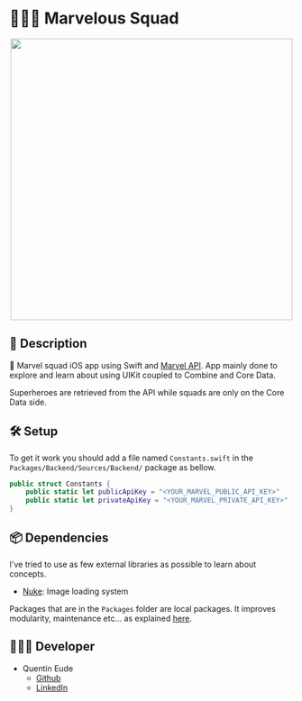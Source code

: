 # 🦸🏻‍♂️ Marvelous Squad

<div align=center><img src="demo.gif" height="500"></div>

## 📖 Description

📱 Marvel squad iOS app using Swift and [Marvel API](https://developer.marvel.com/). App mainly done to explore and learn about using UIKit coupled to Combine and Core Data.

Superheroes are retrieved from the API while squads are only on the Core Data side.

## 🛠 Setup

To get it work you should add a file named `Constants.swift` in the `Packages/Backend/Sources/Backend/` package as bellow.

```swift
public struct Constants {
    public static let publicApiKey = "<YOUR_MARVEL_PUBLIC_API_KEY>"
    public static let privateApiKey = "<YOUR_MARVEL_PRIVATE_API_KEY>"
}
```

## 📦 Dependencies

I've tried to use as few external libraries as possible to learn about concepts.

- [Nuke](https://github.com/kean/Nuke): Image loading system

Packages that are in the `Packages` folder are local packages. It improves modularity, maintenance etc... as explained [here](https://developer.apple.com/documentation/swift_packages/organizing_your_code_with_local_packages).

## 👨🏻‍💻 Developer

- Quentin Eude
  - [Github](https://github.com/qeude)
  - [LinkedIn](https://www.linkedin.com/in/quentineude/)
